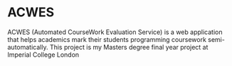 # ACWES
ACWES (Automated CourseWork Evaluation Service) is a web application that helps academics mark their students programming coursework semi-automatically. This project is my Masters degree final year project at Imperial College London
